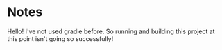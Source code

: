 # Notes

Hello!
I've not used gradle before. So running and building this project at this point isn't going so successfully!